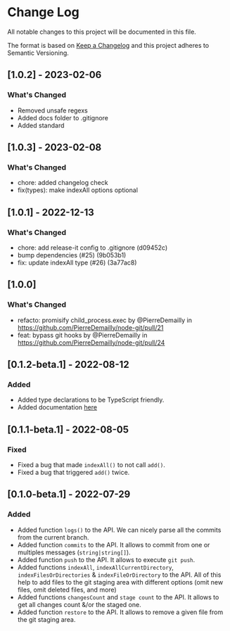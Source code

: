 # Change Log

All notable changes to this project will be documented in this file.

The format is based on [Keep a Changelog](http://keepachangelog.com/) and this project adheres to Semantic Versioning.

## [1.0.2] - 2023-02-06

### What's Changed

- Removed unsafe regexs
- Added docs folder to .gitignore
- Added standard

## [1.0.3] - 2023-02-08 ##

### What's Changed

* chore: added changelog check
* fix(types): make indexAll options optional

## [1.0.1] - 2022-12-13

### What's Changed

* chore: add release-it config to .gitignore (d09452c)
* bump dependencies (#25) (9b053b1)
* fix: update indexAll type (#26) (3a77ac8)

## [1.0.0]

### What's Changed
* refacto: promisify child_process.exec by @PierreDemailly in https://github.com/PierreDemailly/node-git/pull/21
* feat: bypass git hooks by @PierreDemailly in https://github.com/PierreDemailly/node-git/pull/24

## [0.1.2-beta.1] - 2022-08-12

### Added

- Added type declarations to be TypeScript friendly.
- Added documentation [here](https://pierredemailly.github.io/node-git/modules.html)

## [0.1.1-beta.1] - 2022-08-05

### Fixed

- Fixed a bug that made `indexAll()` to not call `add()`.
- Fixed a bug that triggered `add()` twice.

## [0.1.0-beta.1] - 2022-07-29

### Added

- Added function `logs()` to the API. We can nicely parse all the commits from the current branch.
- Added function `commits` to the API. It allows to commit from one or multiples messages (`string|string[]`).
- Added function `push` to the API. It allows to execute `git push`.
- Added functions `indexAll`, `indexAllCurrentDirectory`, `indexFilesOrDirectories` & `indexFileOrDirectory` to the API. All of this help to add files to the git staging area with different options (omit new files, omit deleted files, and more)
- Added functions `changesCount` and `stage count` to the API. It allows to get all changes count &/or the staged one.
- Added function `restore` to the API. It allows to remove a given file from the git staging area.
